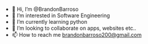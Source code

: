 - 👋 Hi, I’m @BrandonBarroso
- 👀 I’m interested in Software Engineering 
- 🌱 I’m currently learning python
- 💞️ I’m looking to collaborate on apps, websites etc..
- 📫 How to reach me brandonbarroso200@gmail.com

<!---
BrandonBarroso/BrandonBarroso is a ✨ special ✨ repository because its `README.md` (this file) appears on your GitHub profile.
You can click the Preview link to take a look at your changes.
--->
